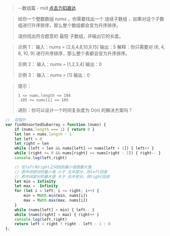 > --数组篇 - mid [点击力扣直达](https://leetcode.cn/problems/shortest-unsorted-continuous-subarray/)

> 给你一个整数数组 nums ，你需要找出一个 连续子数组 ，如果对这个子数组进行升序排序，那么整个数组都会变为升序排序。
> 
> 请你找出符合题意的 最短 子数组，并输出它的长度。

> 示例 1：
> 输入：nums = [2,6,4,8,10,9,15]
> 输出：5
> 解释：你只需要对 [6, 4, 8, 10, 9] 进行升序排序，那么整个表都会变为升序排序。
> 
> 示例 2：
> 输入：nums = [1,2,3,4]
> 输出：0
> 
> 示例 3：
> 输入：nums = [1]
> 输出：0

> 提示：
> 
>     1 <= nums.length <= 104
>     -105 <= nums[i] <= 105
> 
> 进阶：你可以设计一个时间复杂度为 O(n) 的解决方案吗？
```javascript
//  双指针
var findUnsortedSubarray = function (nums) {
    if (nums.length === 1) { return 0 }
    let len = nums.length - 1
    let left = 0
    let right = len
    while (left < len && nums[left] <= nums[left + 1]) { left++ }
    while (right >= 0 && nums[right] >= nums[right - 1]) { right-- }
    console.log(left,right)

    // 在left和right之间找到最小值跟最大值
    // 若中间部分的最小值 小于 左半部分，则left回退
    // 若中间部分的最大值 大于 右半部分，则right回退
    let min = Infinity
    let max = -Infinity
    for (let i = left; i <= right; i++) {
        min = Math.min(min, nums[i])
        max = Math.max(max, nums[i])
    }
    while (nums[left] > min) { left-- }
    while (nums[right] < max) { right++ }
    console.log(left,right)
    return left < right ? right - left - 1 : 0
};
```
